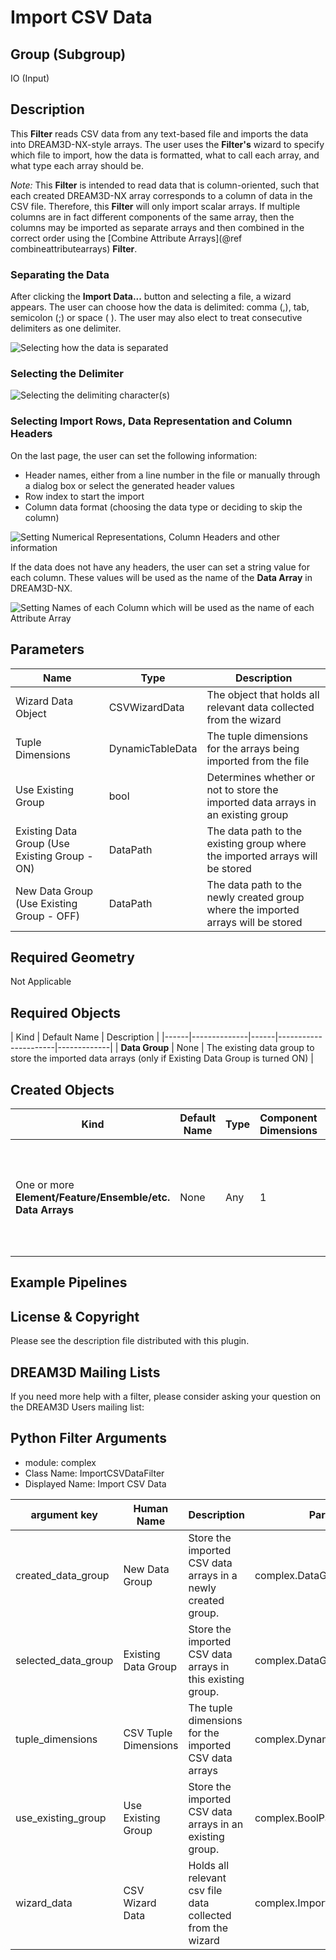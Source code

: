 # Import CSV Data 

## Group (Subgroup) ##

IO (Input)

## Description ##

This **Filter** reads CSV data from any text-based file and imports the data into DREAM3D-NX-style arrays.  The user uses the **Filter's** wizard to specify which file to import, how the data is formatted, what to call each array, and what type each array should be.

*Note:* This **Filter** is intended to read data that is column-oriented, such that each created DREAM3D-NX array corresponds to a column of data in the CSV file. Therefore, this **Filter** will only import scalar arrays. If multiple columns are in fact different components of the same array, then the columns may be imported as separate arrays and then combined in the correct order using the [Combine Attribute Arrays](@ref combineattributearrays) **Filter**.

### Separating the Data ###

After clicking the **Import Data...** button and selecting a file, a wizard appears. The user can choose how the data is delimited: comma (,), tab, semicolon (;) or space ( ). The user may also elect to treat consecutive delimiters as one delimiter.

![Selecting how the data is separated](Images/Import_CSV_1.png)

### Selecting the Delimiter ###

![Selecting the delimiting character(s)](Images/Import_CSV_2.png)

### Selecting Import Rows, Data Representation and Column Headers ###

On the last page, the user can set the following information:

+ Header names, either from a line number in the file or manually through a dialog box or select the generated header values
+ Row index to start the import
+ Column data format (choosing the data type or deciding to skip the column)


![Setting Numerical Representations, Column Headers and other information](Images/Import_CSV_3.png)


If the data does not have any headers, the user can set a string value for each column. These values will be used as the name of the **Data Array** in DREAM3D-NX.

![Setting Names of each Column which will be used as the name of each **Attribute Array** ](Images/Import_CSV_4.png)

## Parameters ##

| Name | Type | Description |
|------|------|-------------|
| Wizard Data Object | CSVWizardData | The object that holds all relevant data collected from the wizard |
| Tuple Dimensions | DynamicTableData | The tuple dimensions for the arrays being imported from the file |
| Use Existing Group | bool | Determines whether or not to store the imported data arrays in an existing group |
| Existing Data Group (Use Existing Group - ON) | DataPath | The data path to the existing group where the imported arrays will be stored |
| New Data Group (Use Existing Group - OFF) | DataPath | The data path to the newly created group where the imported arrays will be stored |

## Required Geometry ##

Not Applicable

## Required Objects ##

| Kind | Default Name | Description |
|------|--------------|------|----------------------|-------------|
| **Data Group** | None | The existing data group to store the imported data arrays (only if Existing Data Group is turned ON) |

## Created Objects ##

| Kind | Default Name | Type | Component Dimensions | Description |
|------|--------------|------|----------------------|-------------|
| One or more **Element/Feature/Ensemble/etc. Data Arrays** | None | Any | 1 | One or more arrays that are created due to importing CSV data via the wizard |

## Example Pipelines ##


## License & Copyright ##

Please see the description file distributed with this plugin.

## DREAM3D Mailing Lists ##

If you need more help with a filter, please consider asking your question on the DREAM3D Users mailing list:


## Python Filter Arguments

+ module: complex
+ Class Name: ImportCSVDataFilter
+ Displayed Name: Import CSV Data

| argument key | Human Name | Description | Parameter Type |
|--------------|------------|-------------|----------------|
| created_data_group | New Data Group | Store the imported CSV data arrays in a newly created group. | complex.DataGroupCreationParameter |
| selected_data_group | Existing Data Group | Store the imported CSV data arrays in this existing group. | complex.DataGroupSelectionParameter |
| tuple_dimensions | CSV Tuple Dimensions | The tuple dimensions for the imported CSV data arrays | complex.DynamicTableParameter |
| use_existing_group | Use Existing Group | Store the imported CSV data arrays in an existing group. | complex.BoolParameter |
| wizard_data | CSV Wizard Data | Holds all relevant csv file data collected from the wizard | complex.ImportCSVDataParameter |

